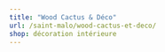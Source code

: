 ```yaml
---
title: "Wood Cactus & Déco"
url: /saint-malo/wood-cactus-et-deco/
shop: décoration intérieure
---
```

